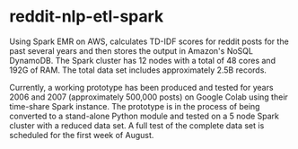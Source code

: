 # reddit-nlp-etl-spark
Using Spark EMR on AWS, calculates TD-IDF scores for reddit posts for the past several years and then stores the output in Amazon's NoSQL DynamoDB. The Spark cluster has 12 nodes with a total of 48 cores and 192G of RAM. The total data set includes approximately 2.5B records.

Currently, a working prototype has been produced and tested for years 2006 and 2007 (approximately 500,000 posts) on Google Colab using their time-share Spark instance. The prototype is in the process of being converted to a stand-alone Python module and tested on a 5 node Spark cluster with a reduced data set. A full test of the complete data set is scheduled for the first week of August.

